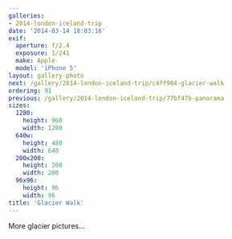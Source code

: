 ```yaml
---
galleries:
- 2014-london-iceland-trip
date: '2014-03-14 18:03:16'
exif:
  aperture: f/2.4
  exposure: 1/241
  make: Apple
  model: 'iPhone 5'
layout: gallery-photo
next: /gallery/2014-london-iceland-trip/c4ff904-glacier-walk
ordering: 91
previous: /gallery/2014-london-iceland-trip/77bf47b-panorama
sizes:
  1280:
    height: 960
    width: 1280
  640w:
    height: 480
    width: 640
  200x200:
    height: 200
    width: 200
  96x96:
    height: 96
    width: 96
title: 'Glacier Walk'
---
```


More glacier pictures…
